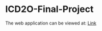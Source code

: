 # ICD2O-Final-Project

The web application can be viewed at: [Link](https://mths-icd2o-1-2024.github.io/ICD2O-Final-Project-olivia.ten-den/) 
